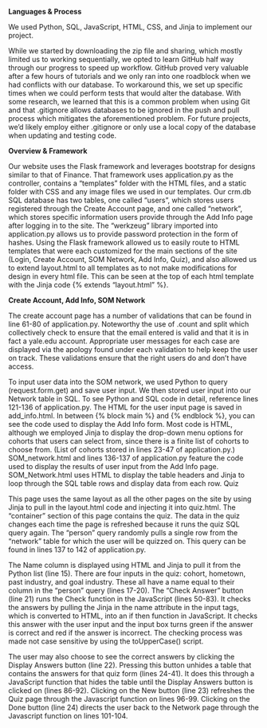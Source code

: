 **Languages & Process**

We used Python, SQL, JavaScript, HTML, CSS, and Jinja to implement our project. 

While we started by downloading the zip file and sharing, which mostly limited us to working sequentially, we opted to learn GitHub half way through our progress to speed up workflow. GitHub proved very valuable after a few hours of tutorials and we only ran into one roadblock when we had conflicts with our database. To workaround this, we set up specific times when we could perform tests that would alter the database. With some research, we learned that this is a common problem when using Git and that .gitignore allows databases to be ignored in the push and pull process which mitigates the aforementioned problem. For future projects, we’d likely employ either .gitignore or only use a local copy of the database when updating and testing code. 

**Overview & Framework**

Our website uses the Flask framework and leverages bootstrap for designs similar to that of Finance. That framework uses application.py as the controller, contains a “templates” folder with the HTML files, and a static folder with CSS and any image files we used in our templates. Our crm.db SQL database has two tables, one called “users”, which stores users registered through the Create Account page, and one called “network”, which stores specific information users provide through the Add Info page after logging in to the site. The “werkzeug” library imported into application.py allows us to provide password protection in the form of hashes. Using the Flask framework allowed us to easily route to HTML templates that were each customized for the main sections of the site (Login, Create Account, SOM Network, Add Info, Quiz), and also allowed us to extend layout.html to all templates as to not make modifications for design in every html file. This can be seen at the top of each html template with the Jinja code {% extends “layout.html” %}.

**Create Account, Add Info, SOM Network** 

The create account page has a number of validations that can be found in line 61-80 of application.py. Noteworthy the use of .count and split which collectively check to ensure that the email entered is valid and that it is in fact a yale.edu account. Appropriate user messages for each case are displayed via the apology found under each validation to help keep the user on track. These validations ensure that the right users do and don’t have access.  

To input user data into the SOM network, we used Python to query (request.form.get) and save user input. We then stored user input into our Network table in SQL. To see Python and SQL code in detail, reference lines 121-136 of application.py. The HTML for the user input page is saved in add_info.html. In between {% block main %} and {% endblock %}, you can see the code used to display the Add Info form. Most code is HTML, although we employed Jinja to display the drop-down menu options for cohorts that users can select from, since there is a finite list of cohorts to choose from. (List of cohorts stored in lines 23-47 of application.py.)
SOM_network.html and lines 136-137 of application.py feature the code used to display the results of user input from the Add Info page. SOM_Network.html uses HTML to display the table headers and Jinja to loop through the SQL table rows and display data from each row.
Quiz

This page uses the same layout as all the other pages on the site by using Jinja to pull in the layout.html code and injecting it into quiz.html. The “container” section of this page contains the quiz. The data in the quiz changes each time the page is refreshed because it runs the quiz SQL query again. The “person” query randomly pulls a single row from the “network” table for which the user will be quizzed on. This query can be found in lines 137 to 142 of application.py.

The Name column is displayed using HTML and Jinja to pull it from the Python list (line 15). There are four inputs in the quiz: cohort, hometown, past industry, and goal industry. These all have a name equal to their column in the “person” query (lines 17-20). The “Check Answer” button (line 21) runs the Check function in the JavaScript (lines 50-83). It checks the answers by pulling the Jinja in the name attribute in the input tags, which is converted to HTML, into an if then function in JavaScript. It checks this answer with the user input and the input box turns green if the answer is correct and red if the answer is incorrect. The checking process was made not case sensitive by using the toUpperCase() script. 

The user may also choose to see the correct answers by clicking the Display Answers button (line 22). Pressing this button unhides a table that contains the answers for that quiz form (lines 24-41). It does this through a JavaScript function that hides the table until the Display Answers button is clicked on (lines 86-92). Clicking on the New button (line 23) refreshes the Quiz page through the Javascript function on lines 96-99. Clicking on the Done button (line 24) directs the user back to the Network page through the Javascript function on lines 101-104.


